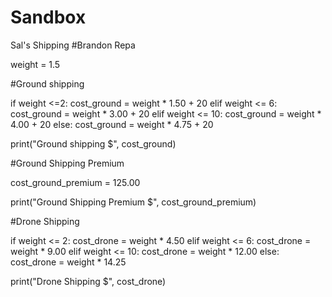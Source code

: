 # Sandbox

Sal's Shipping
#Brandon Repa

weight = 1.5

#Ground shipping

if weight <=2:
  cost_ground = weight * 1.50 + 20
elif weight <= 6:
  cost_ground = weight * 3.00 + 20
elif weight <= 10:
  cost_ground = weight * 4.00 + 20
else:
  cost_ground = weight * 4.75 + 20

print("Ground shipping $", cost_ground)

#Ground Shipping Premium

cost_ground_premium = 125.00

print("Ground Shipping Premium $", cost_ground_premium)

#Drone Shipping

if weight <= 2:
  cost_drone = weight * 4.50
elif weight <= 6:
  cost_drone = weight * 9.00
elif weight <= 10:
  cost_drone = weight * 12.00
else:
  cost_drone = weight * 14.25

print("Drone Shipping $", cost_drone)
